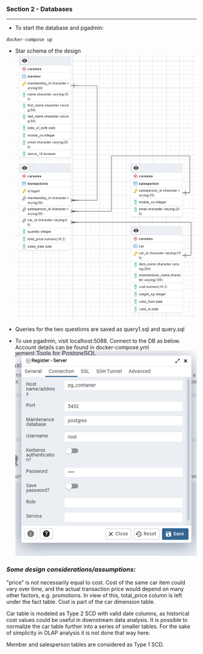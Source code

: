 ### Section 2 - Databases
---
- To start the database and pgadmin:
```
docker-compose up
```

- Star schema of the design
![ERD](ERD_carsales.png)

- Queries for the two questions are saved as query1.sql and query.sql

- To use pgadmin, visit localhost:5088. Connect to the DB as below. Account details can be found in docker-compose.yml
![pg_connect](connect_pg.png)


### *Some design considerations/assumptions:*



"price" is not necessarily equal to cost. Cost of the same car item could vary over time, and the actual transaction price would depend on many other factors, e.g. promotions. In view of this, total_price column is left under the fact table. Cost is part of the car dimension table.

Car table is modeled as Type 2 SCD with valid date columns, as historical cost values could be useful in downstream data analysis. It is possible to normalize the car table further into a series of smaller tables. For the sake of simplicity in OLAP analysis it is not done that way here.

Member and salesperson tables are considered as Type 1 SCD.

